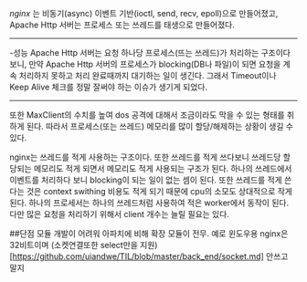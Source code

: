 *nginx* 는 비동기(async) 이벤트 기반(ioctl, send, recv, epoll)으로 만들어졌고, Apache Http 서버는 프로세스 또는 쓰레드를 
태생으로 만들어졌다.


---
-성능 Apache Http 서버는 요청 하나당 프로세스(뜨는 쓰레드)가 처리하는 구조이다 보니, 만약 Apache Http 서버의 프로세스가 
blocking(DB나 파일)이 되면 요청을 계속 처리하지 못하고 처리 완료때까지 대기하는 일이 생긴다. 
그래서 Timeout이나 Keep Alive 체크를 정말 잘써야 하는 이슈가 생기게 되었다.

---


또한 MaxClient의 수치를 높여 dos 공격에 대해서 조금이라도 막을 수 있는 형태를 취하게 된다. 따라서 프로세스(또는 쓰레드) 
메모리를 많이 할당/해제하는 상황이 생길 수 있다.

nginx는 쓰레드를 적게 사용하는 구조이다. 또한 쓰레드를 적게 쓰다보니 쓰레드당 할당되는 메모리도 적게 되면서 메모리도 적게 
사용되는 구조가 된다. 하나의 쓰레드에서 이벤트를 처리하다 보니 blocking이 되는 일이 없는 셈이 된다. 또한 쓰레드를 적게 쓴 
다는 것은 context swithing 비용도 적게 되기 때문에 cpu의 소모도 상대적으로 작게 된다. 하나의 프로세서는 하나의 쓰레드처럼 
사용하여 적은 worker에서 동작이 된다. 다만 많은 요청을 처리하기 위해서 client 개수는 늘릴 필요는 있다.

##단점 모듈 개발이 어려워 아파치에 비해 확장 모듈이 전무. 
예로 윈도우용 nginx은 32비트이며 (소켓연결또한 select만을 지원)[https://github.com/uiandwe/TIL/blob/master/back_end/socket.md] 안쓰고 말지
